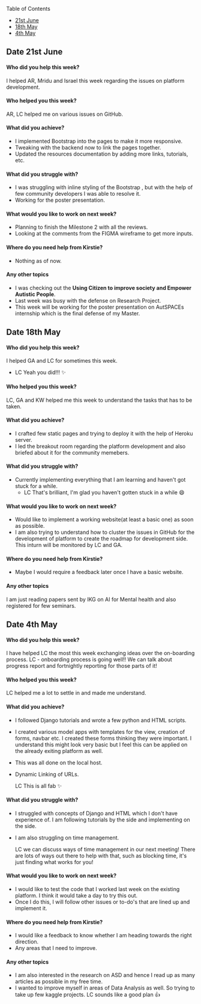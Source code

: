 Table of Contents
* [21st June](#date-21st-June)
* [18th May](#date-18th-may)
* [4th May](#date-4th-may)

## Date 21st June

#### Who did you help this week?
I helped AR, Mridu and Israel this week regarding the issues on platform development.

#### Who helped you this week?
AR, LC helped me on various issues on GitHub.

#### What did you achieve?
* I implemented Bootstrap into the pages to make it more responsive.
* Tweaking with the backend now to  link the pages together.
* Updated the resources documentation by adding more links, tutorials, etc.

#### What did you struggle with?
* I was struggling with inline styling of the Bootstrap , but with the help of few community developers I was able to resolve it.
* Working for the poster presentation. 

#### What would you like to work on next week?
* Planning to finish the Milestone 2 with all the reviews.
* Looking at the comments from the FIGMA wireframe to get more inputs.

#### Where do you need help from Kirstie?
* Nothing as of now.

#### Any other topics
* I was checking out the __Using Citizen to improve society and Empower Autistic People__.
* Last week was busy with the defense on Research Project.
* This week will be working for the poster presentation on AutSPACEs internship which is the final defense of my Master.   


## Date 18th May 

#### Who did you help this week?

I helped GA and LC for sometimes this week.
* LC Yeah you did!!! ✨ 

#### Who helped you this week?

LC, GA and KW helped me this week to understand the tasks that has to be taken.

#### What did you achieve?

* I crafted few static pages and trying to deploy it with the help of Heroku server. 
* I led the breakout room regarding the platform development and also briefed about it for the community memebers.

#### What did you struggle with?

* Currently implementing everything that I am learning and haven't got stuck for a while.
  * LC That's brilliant, I'm glad you haven't gotten stuck in a while 😄

#### What would you like to work on next week?

* Would like to implement a working website(at least a basic one) as soon as possible.
* I am also trying to understand how to cluster the issues in GitHub for the development of platform to create the roadmap for development side. This inturn will be monitored by LC and GA.

#### Where do you need help from Kirstie?

* Maybe I would require a feedback later once I have a basic website.

#### Any other topics

I am just reading papers sent by IKG on AI for Mental health and also registered for few seminars.


## Date 4th May


#### Who did you help this week?

I have helped LC the most this week exchanging ideas over the on-boarding process.
  LC - onboarding process is going well!! We can talk about progress report and fortnightly reporting for those parts of it!

#### Who helped you this week?

LC helped me a lot to settle in and made me understand. 

#### What did you achieve?

* I followed Django tutorials and wrote a few python and HTML scripts. 
* I created various model apps with templates for the view, creation of forms, navbar etc. I created these forms thinking they were important. I understand this might look very basic but I feel this can be applied on the already exiting platform as well.
* This was all done on the local host.
* Dynamic Linking of URLs.

  LC This is all fab ✨
  
#### What did you struggle with?

* I struggled with concepts of Django and HTML which I don't have experience of. I am following tutorials by the side and implementing on the side.
* I am also struggling on time management.

  LC we can discuss ways of time management in our next meeting! There are lots of ways out there to help with that, such as blocking time, it's just finding what works for you!

#### What would you like to work on next week?

* I would like to test the code that I worked last week on the existing platform. I think it would take a day to try this out. 
* Once I do this, I will follow other issues or to-do's that are lined up and implement it. 

#### Where do you need help from Kirstie?

* I would like a feedback to know whether I am heading towards the right direction.
* Any areas that I need to improve.

#### Any other topics

* I am also interested in the research on ASD and hence I read up as many articles as possible in my free time. 
* I wanted to improve myself in areas of Data Analysis as well. So trying to take up few kaggle projects. 
 LC sounds like a good plan 👍

